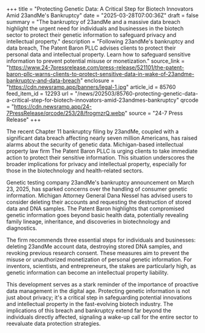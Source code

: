 +++
title = "Protecting Genetic Data: A Critical Step for Biotech Innovators Amid 23andMe's Bankruptcy"
date = "2025-03-28T07:00:36Z"
draft = false
summary = "The bankruptcy of 23andMe and a massive data breach highlight the urgent need for individuals and businesses in the biotech sector to protect their genetic information to safeguard privacy and intellectual property."
description = "Following 23andMe's bankruptcy and data breach, The Patent Baron PLLC advises clients to protect their personal data and intellectual property. Learn how to safeguard sensitive information to prevent potential misuse or monetization."
source_link = "https://www.24-7pressrelease.com/press-release/521101/the-patent-baron-pllc-warns-clients-to-protect-sensitive-data-in-wake-of-23andme-bankruptcy-and-data-breach"
enclosure = "https://cdn.newsramp.app/banners/legal-1.jpg"
article_id = 85760
feed_item_id = 12293
url = "/news/202503/85760-protecting-genetic-data-a-critical-step-for-biotech-innovators-amid-23andmes-bankruptcy"
qrcode = "https://cdn.newsramp.app/24-7PressRelease/qrcode/253/28/frogmzrQ.webp"
source = "24-7 Press Release"
+++

<p>The recent Chapter 11 bankruptcy filing by 23andMe, coupled with a significant data breach affecting nearly seven million Americans, has raised alarms about the security of genetic data. Michigan-based intellectual property law firm The Patent Baron PLLC is urging clients to take immediate action to protect their sensitive information. This situation underscores the broader implications for privacy and intellectual property, especially for those in the biotechnology and health-related sectors.</p><p>Genetic testing company 23andMe's bankruptcy announcement on March 23, 2025, has sparked concerns over the handling of consumer genetic information. Michigan Attorney General Dana Nessel has advised users to consider deleting their accounts and requesting the destruction of stored data and DNA samples. The Patent Baron highlights that compromised genetic information goes beyond basic health data, potentially revealing family lineage, inheritance, and discoveries in biotechnology and diagnostics.</p><p>The firm recommends three essential steps for individuals and businesses: deleting 23andMe account data, destroying stored DNA samples, and revoking previous research consent. These measures aim to prevent the misuse or unauthorized monetization of personal genetic information. For inventors, scientists, and entrepreneurs, the stakes are particularly high, as genetic information can become an intellectual property liability.</p><p>This development serves as a stark reminder of the importance of proactive data management in the digital age. Protecting genetic information is not just about privacy; it's a critical step in safeguarding potential innovations and intellectual property in the fast-evolving biotech industry. The implications of this breach and bankruptcy extend far beyond the individuals directly affected, signaling a wake-up call for the entire sector to reevaluate data protection strategies.</p>